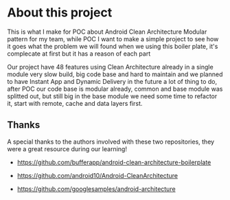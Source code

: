 # About this project
This is what I make for POC about Android Clean Architecture Modular pattern for my team, while POC I want to make a simple project to see how it goes what the problem we will found when we using this boiler plate, it's complecate at first but it has a reason of each part 

Our project have 48 features using Clean Architecture already in a single module very slow build, big code base and hard to maintain and we planned to have Instant App and Dynamic Delivery in the future a lot of thing to do, after POC our code base is modular already, common and base module was splitted out, but still big in the base module we need some time to refactor it, start with remote, cache and data layers first.


## Thanks

A special thanks to the authors involved with these two repositories, they were a great resource during our learning!

- https://github.com/bufferapp/android-clean-architecture-boilerplate

- https://github.com/android10/Android-CleanArchitecture

- https://github.com/googlesamples/android-architecture
